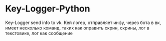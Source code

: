 # Key-Logger-Python
Key-Logger send info to vk. Кей логер, отправляет инфу, через бота в вк, имеет несколько команд, таких как оправить скрин, скрины, лог в текстовике, лог как сообщение 
